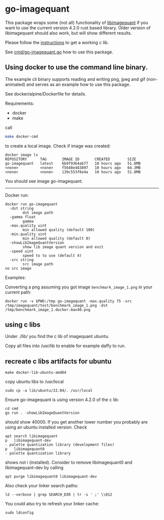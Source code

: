 # go-imagequant

This package wraps some (not all) functionality of
[libimagequant](https://pngquant.org/lib/) if you want to use the current version 4.2.0 rust based library.
Older version of libimagequant should also work, but will show different results.

Please follow the [instructions](https://github.com/ImageOptim/libimagequant/tree/main/imagequant-sys) to get a working
c lib.

See [cmd/go-imagequant.go](cmd/go-imagequant.go) how to use this package.

## Using docker to use the command line binary.

The example cli binary supports reading and writing png, jpeg and gif (non-animated) and serves as an example how to use this package.

See docker/alpine/Dockerfile for details.

Requirements:

- docker
- make

call

```bash
make docker-cmd
```

to create a local image. Check if image was created:

```
docker image ls
REPOSITORY      TAG       IMAGE ID       CREATED        SIZE
go-imagequant   latest    6b9f9364ab77   10 hours ago   51.8MB
<none>          <none>    f5648e483897   10 hours ago   64.3MB
<none>          <none>    139c553f6e4a   10 hours ago   51.8MB
```

You should see image go-imagequant.

---

Docker run:

```
docker run go-imagequant
  -dst string
        dst image path
  -gamma float
        gamma
  -max.quality uint
        min allowed quality (default 100)
  -min.quality uint
        min allowed quality (default 0)
  -showLibImageQuantVersion
        show lib image quant version and exit
  -speed uint
        speed to to use (default 4)
  -src string
        src image path
no src image

```

Examples:

Converting a png assuming you got image `benchmark_image_1.png` in your current path:

```
docker run -v $PWD:/tmp go-imagequant -max.quality 75 -src /tmp/imagequant/test/benchmark_image_1.png -dst /tmp/benchmark_image_1.docker.max40.png
```

## using c libs

Under ./lib/ you find the c lib of imagequant ubuntu.

Copy all files into /usr/lib to enable for example daffy to run.

## recreate c libs artifacts for ubuntu

`make docker-lib-ubuntu-amd64`

copy ubuntu libs to /usr/local

```
sudo cp -a lib/ubuntu/22.04/. /usr/local
```

Ensure go-imagequant is using version 4.2.0 of the c lib:

```
cd cmd
go run . -showLibImageQuantVersion
```

should show 40000. If you get another lower number you probably are using an ubuntu installed version.
Check

```
apt search libimagequant
p   libimagequant-dev                                                               - palette quantization library (development files)
p   libimagequant0                                                                  - palette quantization library
```

shows not i (installed).
Consider to remove libimagequant0 and libimagequant-dev by calling

```
apt purge libimagequant0 libimagequant-dev
```

Also check your linker search paths:

```
ld --verbose | grep SEARCH_DIR | tr -s ' ;' \\012
```

You could also try to refresh your linker cache:

```
sudo ldconfig
```
